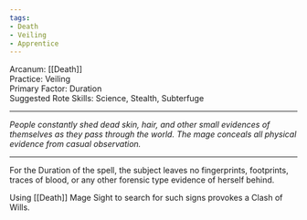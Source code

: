 ```yaml
---
tags:
- Death
- Veiling
- Apprentice
---
```


Arcanum: [[Death]]\
Practice: Veiling\
Primary Factor: Duration\
Suggested Rote Skills: Science, Stealth, Subterfuge

---

_People constantly shed dead skin, hair, and other small evidences of themselves as they pass through the world. The mage conceals all physical evidence from casual observation._

---

For the Duration of the spell, the subject leaves no fingerprints, footprints, traces of blood, or any other forensic type evidence of herself behind. 

Using [[Death]] Mage Sight to search for such signs provokes a Clash of Wills.